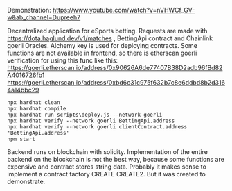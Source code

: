 Demonstration: https://www.youtube.com/watch?v=nVHWCf_GV-w&ab_channel=Dupreeh7

Decentralized application for eSports betting. Requests are made with https://dota.haglund.dev/v1/matches , BettingApi contract and Chainlink goerli Oracles. Alchemy key is used for deploying contracts. Some functions are not available in frontend, so there is etherscan goerli verification for using this func like this:
https://goerli.etherscan.io/address/0x90626A6de77407B38D2adb96fBd82A4016726fb1
https://goerli.etherscan.io/address/0xbd6c31c975f632b7c8e6ddbd8b2d3164a14bbc29

```shell
npx hardhat clean
npx hardhat compile
npx hardhat run scripts\deploy.js --network goerli
npx hardhat verify --network goerli BettingApi.address
npx hardhat verify --network goerli clientContract.address 'BettingApi.address'
npm start
```

Backend runs on blockchain with solidity. Implementation of the entire backend on the blockchain is not the best way, because some functions are expensive and contract stores string data. Probably it makes sense to implement a contract factory CREATE CREATE2. But it was created to demonstrate.

